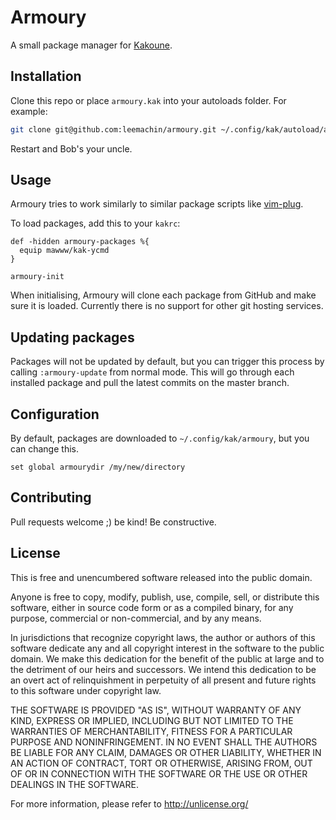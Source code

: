 # Armoury

A small package manager for [Kakoune](http://kakoune.org).

## Installation

Clone this repo or place `armoury.kak` into your autoloads folder. For example:

```sh
git clone git@github.com:leemachin/armoury.git ~/.config/kak/autoload/armoury
```

Restart and Bob's your uncle.

## Usage

Armoury tries to work similarly to similar package scripts like [vim-plug](https://github.com/junegunn/vim-plug).

To load packages, add this to your `kakrc`:

```kak
def -hidden armoury-packages %{
  equip mawww/kak-ycmd
}

armoury-init
```

When initialising, Armoury will clone each package from GitHub and make sure it is loaded.
Currently there is no support for other git hosting services.

## Updating packages

Packages will not be updated by default, but you can trigger this process by calling
`:armoury-update` from normal mode. This will go through each installed package and pull
the latest commits on the master branch.

## Configuration

By default, packages are downloaded to `~/.config/kak/armoury`, but you can change this.

```kak
set global armourydir /my/new/directory
```

## Contributing

Pull requests welcome ;) be kind! Be constructive.

## License

This is free and unencumbered software released into the public domain.

Anyone is free to copy, modify, publish, use, compile, sell, or
distribute this software, either in source code form or as a compiled
binary, for any purpose, commercial or non-commercial, and by any
means.

In jurisdictions that recognize copyright laws, the author or authors
of this software dedicate any and all copyright interest in the
software to the public domain. We make this dedication for the benefit
of the public at large and to the detriment of our heirs and
successors. We intend this dedication to be an overt act of
relinquishment in perpetuity of all present and future rights to this
software under copyright law.

THE SOFTWARE IS PROVIDED "AS IS", WITHOUT WARRANTY OF ANY KIND,
EXPRESS OR IMPLIED, INCLUDING BUT NOT LIMITED TO THE WARRANTIES OF
MERCHANTABILITY, FITNESS FOR A PARTICULAR PURPOSE AND NONINFRINGEMENT.
IN NO EVENT SHALL THE AUTHORS BE LIABLE FOR ANY CLAIM, DAMAGES OR
OTHER LIABILITY, WHETHER IN AN ACTION OF CONTRACT, TORT OR OTHERWISE,
ARISING FROM, OUT OF OR IN CONNECTION WITH THE SOFTWARE OR THE USE OR
OTHER DEALINGS IN THE SOFTWARE.

For more information, please refer to <http://unlicense.org/>

